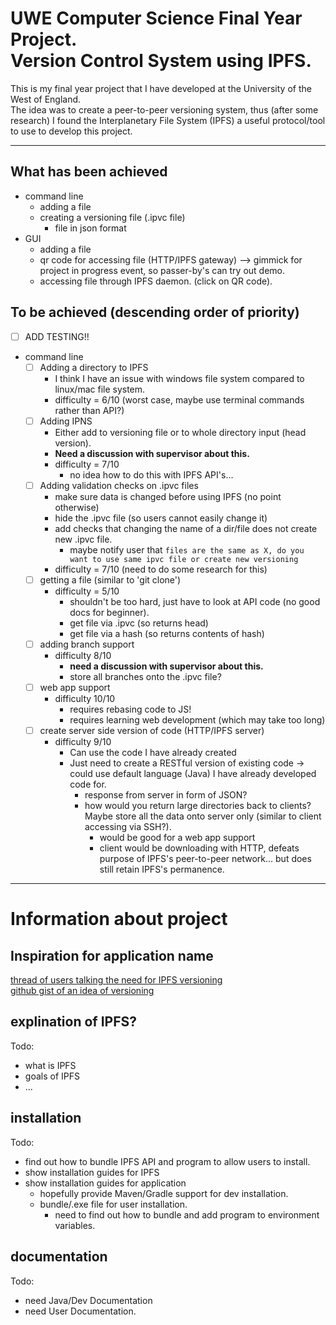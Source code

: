 # UWE Computer Science Final Year Project.<br/>Version Control System using IPFS.

This is my final year project that I have developed at the University of the West of England.
<br/>The idea was to create a peer-to-peer versioning system, thus (after some research) I found the Interplanetary File System (IPFS) a useful protocol/tool to use to develop this project.

----------

## What has been achieved
- command line
  - adding a file
  - creating a versioning file (.ipvc file)
    - file in json format
- GUI
  - adding a file
  - qr code for accessing file (HTTP/IPFS gateway) --> gimmick for project in progress event, so passer-by's can try out demo.
  - accessing file through IPFS daemon. (click on QR code).

## To be achieved (descending order of priority)
- [ ] ADD TESTING!!

- command line
  - [ ] Adding a directory to IPFS
    - I think I have an issue with windows file system compared to linux/mac file system.
    - difficulty = 6/10 (worst case, maybe use terminal commands rather than API?)
  - [ ] Adding IPNS
    - Either add to versioning file or to whole directory input (head version).
    - **Need a discussion with supervisor about this.**
    - difficulty = 7/10
      - no idea how to do this with IPFS API's...
  - [ ] Adding validation checks on .ipvc files
    - make sure data is changed before using IPFS (no point otherwise)
    - hide the .ipvc file (so users cannot easily change it)
    - add checks that changing the name of a dir/file does not create new .ipvc file.
      - maybe notify user that `files are the same as X, do you want to use same ipvc file or create new versioning`
    - difficulty = 7/10 (need to do some research for this)
  - [ ] getting a file (similar to 'git clone')
    - difficulty = 5/10
      - shouldn't be too hard, just have to look at API code (no good docs for beginner).
      - get file via .ipvc (so returns head)
      - get file via a hash (so returns contents of hash)
  - [ ] adding branch support
    - difficulty 8/10
      - **need a discussion with supervisor about this.**
      - store all branches onto the .ipvc file?
  - [ ] web app support
    - difficulty 10/10
      - requires rebasing code to JS!
      - requires learning web development (which may take too long)
  - [ ] create server side version of code (HTTP/IPFS server)
    - difficulty 9/10
      - Can use the code I have already created
      - Just need to create a RESTful version of existing code -> could use default language (Java) I have already developed code for.
        - response from server in form of JSON?
        - how would you return large directories back to clients? Maybe store all the data onto server only (similar to client accessing via SSH?).
          - would be good for a web app support
          - client would be downloading with HTTP, defeats purpose of IPFS's peer-to-peer network... but does still retain IPFS's permanence.

----------

# Information about project

## Inspiration for application name
[thread of users talking the need for IPFS versioning](https://discuss.ipfs.io/t/history-versioning-of-documents-ipfs-ipns/564/6)
<br/>[github gist of an idea of versioning](https://gist.github.com/flyingzumwalt/a6821e843366d606aeb1ba53525b8669)


## explination of IPFS?
Todo:
- what is IPFS
- goals of IPFS
- ...

## installation
Todo:
- find out how to bundle IPFS API and program to allow users to install.
- show installation guides for IPFS
- show installation guides for application
  - hopefully provide Maven/Gradle support for dev installation.
  - bundle/.exe file for user installation.
    - need to find out how to bundle and add program to environment variables.

## documentation
Todo:
- need Java/Dev Documentation
- need User Documentation.
